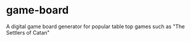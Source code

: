 # game-board
A digital game board generator for popular table top games such as "The Settlers of Catan"
